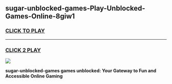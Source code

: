 
## sugar-unblocked-games-Play-Unblocked-Games-Online-8giw1
<h3>
<a href="https://premium76.site?title=sugar-unblocked-games&ref=24A">CLICK TO PLAY</a></h3>
<hr>

<h3>
<a href="https://premium76.site?title=sugar-unblocked-games&ref=24A">CLICK 2 PLAY</a>
  
</h3>

<a href="https://premium76.site?title=sugar-unblocked-games&ref=24A"><img src="https://clearcache.store/games.png"></a>


**sugar-unblocked-games games unblocked: Your Gateway to Fun and Accessible Online Gaming**

